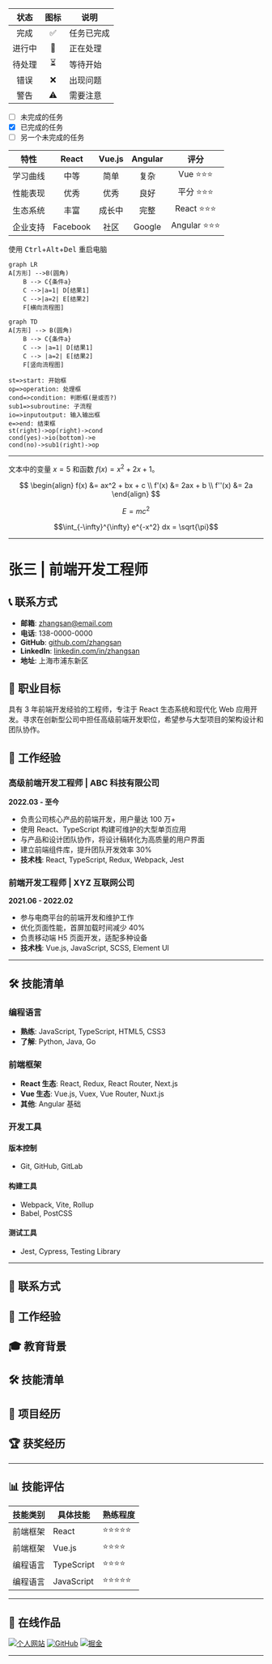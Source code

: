 |  状态  |       图标       | 说明       |
| :----: | :--------------: | ---------- |
|  完成  |     &#x2705;     | 任务已完成 |
| 进行中 |    &#x1f504;     | 正在处理   |
| 待处理 |     &#x23f3;     | 等待开始   |
|  错误  |     &#x274c;     | 出现问题   |
|  警告  | &#x26a0;&#xfe0f; | 需要注意   |

- [ ] 未完成的任务
- [x] 已完成的任务
- [ ] 另一个未完成的任务

| 特性     |  React   | Vue.js | Angular |               评分               |
| -------- | :------: | :----: | :-----: | :------------------------------: |
| 学习曲线 |   中等   |  简单  |  复杂   |   Vue &#x2b50;&#x2b50;&#x2b50;   |
| 性能表现 |   优秀   |  优秀  |  良好   |  平分 &#x2b50;&#x2b50;&#x2b50;   |
| 生态系统 |   丰富   | 成长中 |  完整   |  React &#x2b50;&#x2b50;&#x2b50;  |
| 企业支持 | Facebook |  社区  | Google  | Angular &#x2b50;&#x2b50;&#x2b50; |

使用 <kbd>Ctrl</kbd>+<kbd>Alt</kbd>+<kbd>Del</kbd> 重启电脑

```mermaid
graph LR
A[方形] -->B(圆角)
    B --> C{条件a}
    C -->|a=1| D[结果1]
    C -->|a=2| E[结果2]
    F[横向流程图]
```

```mermaid
graph TD
A[方形] --> B(圆角)
    B --> C{条件a}
    C --> |a=1| D[结果1]
    C --> |a=2| E[结果2]
    F[竖向流程图]
```

```flow
st=>start: 开始框
op=>operation: 处理框
cond=>condition: 判断框(是或否?)
sub1=>subroutine: 子流程
io=>inputoutput: 输入输出框
e=>end: 结束框
st(right)->op(right)->cond
cond(yes)->io(bottom)->e
cond(no)->sub1(right)->op
```

---

文本中的变量 $x = 5$ 和函数 $f(x) = x^2 + 2x + 1$。

$$
    \begin{align}
    f(x) &= ax^2 + bx + c \\
    f'(x)  &= 2ax + b \\
    f''(x)  &= 2a
    \end{align}
$$

$$E = mc^2$$

$$\int_{-\infty}^{\infty} e^{-x^2} dx = \sqrt{\pi}$$

---

# 张三 | 前端开发工程师

## &#x1f4de; 联系方式

- **邮箱**: zhangsan@email.com
- **电话**: 138-0000-0000
- **GitHub**: [github.com/zhangsan](https://github.com/zhangsan)
- **LinkedIn**: [linkedin.com/in/zhangsan](https://linkedin.com/in/zhangsan)
- **地址**: 上海市浦东新区

## &#x1f3af; 职业目标

具有 3 年前端开发经验的工程师，专注于 React 生态系统和现代化 Web 应用开发。寻求在创新型公司中担任高级前端开发职位，希望参与大型项目的架构设计和团队协作。

## &#x1f4bc; 工作经验

### 高级前端开发工程师 | ABC 科技有限公司

**2022.03 - 至今**

- 负责公司核心产品的前端开发，用户量达 100 万+
- 使用 React、TypeScript 构建可维护的大型单页应用
- 与产品和设计团队协作，将设计稿转化为高质量的用户界面
- 建立前端组件库，提升团队开发效率 30%
- **技术栈**: React, TypeScript, Redux, Webpack, Jest

### 前端开发工程师 | XYZ 互联网公司

**2021.06 - 2022.02**

- 参与电商平台的前端开发和维护工作
- 优化页面性能，首屏加载时间减少 40%
- 负责移动端 H5 页面开发，适配多种设备
- **技术栈**: Vue.js, JavaScript, SCSS, Element UI

---

## &#x1f6e0;&#xfe0f; 技能清单

### 编程语言

- **熟练**: JavaScript, TypeScript, HTML5, CSS3
- **了解**: Python, Java, Go

### 前端框架

- **React 生态**: React, Redux, React Router, Next.js
- **Vue 生态**: Vue.js, Vuex, Vue Router, Nuxt.js
- **其他**: Angular 基础

### 开发工具

#### 版本控制

- Git, GitHub, GitLab

#### 构建工具

- Webpack, Vite, Rollup
- Babel, PostCSS

#### 测试工具

- Jest, Cypress, Testing Library

---

## &#x1f4f1; 联系方式

## &#x1f4bc; 工作经验

## &#x1f393; 教育背景

## &#x1f6e0;&#xfe0f; 技能清单

## &#x1f680; 项目经历

## &#x1f3c6; 获奖经历

---

## &#x1f4ca; 技能评估

| 技能类别 | 具体技能   | 熟练程度                                 |
| -------- | ---------- | ---------------------------------------- |
| 前端框架 | React      | &#x2b50;&#x2b50;&#x2b50;&#x2b50;&#x2b50; |
| 前端框架 | Vue.js     | &#x2b50;&#x2b50;&#x2b50;&#x2b50;         |
| 编程语言 | TypeScript | &#x2b50;&#x2b50;&#x2b50;&#x2b50;         |
| 编程语言 | JavaScript | &#x2b50;&#x2b50;&#x2b50;&#x2b50;&#x2b50; |

---

## &#x1f517; 在线作品

[![个人网站](https://img.shields.io/badge/Website-zhangsan.dev-blue)](https://zhangsan.dev)
[![GitHub](https://img.shields.io/badge/GitHub-zhangsan-black)](https://github.com/zhangsan)
[![掘金](https://img.shields.io/badge/掘金-@张三-blue)](https://juejin.cn/user/zhangsan)

---

